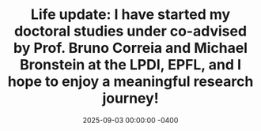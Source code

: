 ---
title: "Life update: I have started my doctoral studies under co-advised by Prof. Bruno Correia and Michael Bronstein at the LPDI, EPFL, and I hope to enjoy a meaningful research journey!"
date: 2025-09-03 00:00:00 -0400
---